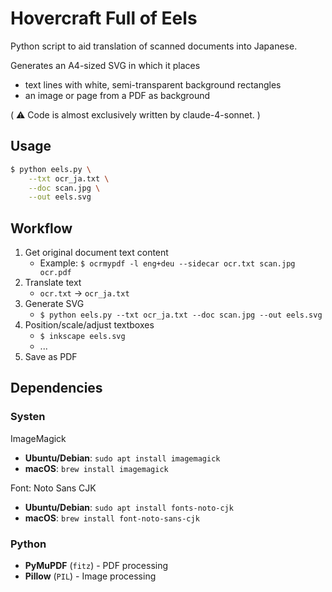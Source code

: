 # Hovercraft Full of Eels

Python script to aid translation of scanned documents into Japanese.

Generates an A4-sized SVG in which it places

* text lines with white, semi-transparent background rectangles
* an image or page from a PDF as background

( ⚠ Code is almost exclusively written by claude-4-sonnet. )

## Usage

```bash
$ python eels.py \
    --txt ocr_ja.txt \
    --doc scan.jpg \
    --out eels.svg
```

## Workflow

1. Get original document text content
    * Example: `$ ocrmypdf -l eng+deu --sidecar ocr.txt scan.jpg ocr.pdf`
2. Translate text
    * `ocr.txt` -> `ocr_ja.txt`
3. Generate SVG
    * `$ python eels.py --txt ocr_ja.txt --doc scan.jpg --out eels.svg`
4. Position/scale/adjust textboxes
    * `$ inkscape eels.svg`
    * ...
5. Save as PDF

## Dependencies

### Systen

ImageMagick

- **Ubuntu/Debian**: `sudo apt install imagemagick`
- **macOS**: `brew install imagemagick`

Font: Noto Sans CJK

- **Ubuntu/Debian**: `sudo apt install fonts-noto-cjk`
- **macOS**: `brew install font-noto-sans-cjk`

### Python

- **PyMuPDF** (`fitz`) - PDF processing
- **Pillow** (`PIL`) - Image processing  
